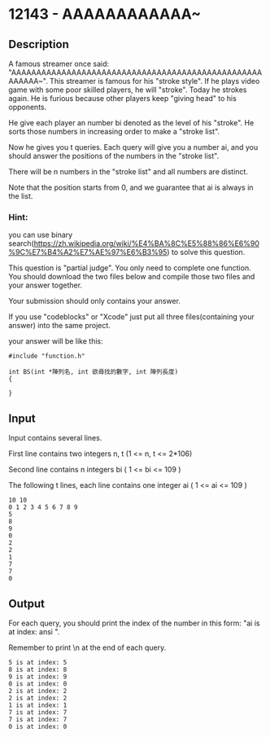 # 12143 - AAAAAAAAAAAA~

## Description
A famous streamer once said: "AAAAAAAAAAAAAAAAAAAAAAAAAAAAAAAAAAAAAAAAAAAAAAAAAAAAAAAA~". This streamer is famous for his "stroke style". If he plays video game with some poor skilled players, he will "stroke". Today he strokes again. He is furious because other players keep "giving head" to his opponents.

He give each player an number bi denoted as the level of his "stroke". He sorts those numbers in increasing order to make a "stroke list".

Now he gives you t queries. Each query will give you a number ai, and you should answer the positions of the numbers in the "stroke list".

There will be n numbers in the "stroke list" and all numbers are distinct.

Note that the position starts from 0, and we guarantee that ai is always in the list.

### Hint:

you can use binary search(https://zh.wikipedia.org/wiki/%E4%BA%8C%E5%88%86%E6%90%9C%E7%B4%A2%E7%AE%97%E6%B3%95) to solve this question.

This question is "partial judge". You only need to complete one function. You should download the two files below and compile those two files and your answer together.

Your submission should only contains your answer.

If you use "codeblocks" or "Xcode" just put all three files(containing your answer) into the same project.

your answer will be like this:

```
#include "function.h"

int BS(int *陣列名, int 欲尋找的數字, int 陣列長度)
{

}
```
## Input
Input contains several lines.

First line contains two integers n, t (1 <= n, t <= 2*106)

Second line contains n integers bi ( 1 <= bi <= 109 )

The following t lines, each line contains one integer ai ( 1 <= ai <= 109 )
```
10 10
0 1 2 3 4 5 6 7 8 9
5
8
9
0
2
2
1
7
7
0
```


## Output
For each query, you should print the index of the number in this form: "ai is at index: ansi ".

Remember to print \n at the end of each query.
```
5 is at index: 5
8 is at index: 8
9 is at index: 9
0 is at index: 0
2 is at index: 2
2 is at index: 2
1 is at index: 1
7 is at index: 7
7 is at index: 7
0 is at index: 0
```
